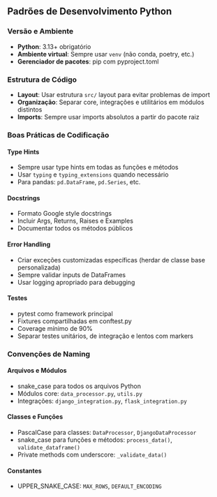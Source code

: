 
## Padrões de Desenvolvimento Python

### Versão e Ambiente
- **Python**: 3.13+ obrigatório
- **Ambiente virtual**: Sempre usar `venv` (não conda, poetry, etc.)
- **Gerenciador de pacotes**: pip com pyproject.toml

### Estrutura de Código
- **Layout**: Usar estrutura `src/` layout para evitar problemas de import
- **Organização**: Separar core, integrações e utilitários em módulos distintos
- **Imports**: Sempre usar imports absolutos a partir do pacote raiz

### Boas Práticas de Codificação

#### Type Hints
- Sempre usar type hints em todas as funções e métodos
- Usar `typing` e `typing_extensions` quando necessário
- Para pandas: `pd.DataFrame`, `pd.Series`, etc.

#### Docstrings
- Formato Google style docstrings
- Incluir Args, Returns, Raises e Examples
- Documentar todos os métodos públicos

#### Error Handling
- Criar exceções customizadas específicas (herdar de classe base personalizada)
- Sempre validar inputs de DataFrames
- Usar logging apropriado para debugging

#### Testes
- pytest como framework principal
- Fixtures compartilhadas em conftest.py
- Coverage mínimo de 90%
- Separar testes unitários, de integração e lentos com markers

### Convenções de Naming

#### Arquivos e Módulos
- snake_case para todos os arquivos Python
- Módulos core: `data_processor.py`, `utils.py`
- Integrações: `django_integration.py`, `flask_integration.py`

#### Classes e Funções
- PascalCase para classes: `DataProcessor`, `DjangoDataProcessor`
- snake_case para funções e métodos: `process_data()`, `validate_dataframe()`
- Private methods com underscore: `_validate_data()`

#### Constantes
- UPPER_SNAKE_CASE: `MAX_ROWS`, `DEFAULT_ENCODING`
